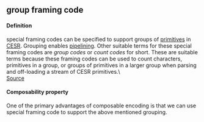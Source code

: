 ## group framing code

<h4>Definition</h4><p>special framing codes can be specified to support groups of <a href="primitive">primitives</a> in <a href="composable-event-streaming-representation">CESR</a>. Grouping enables <a href="pipelining">pipelining</a>. Other suitable terms for these special framing codes are <em>group codes</em> or <em>count codes</em> for short. These are suitable terms because these framing codes can be used to count characters, primitives in a group, or groups of primitives in a larger group when parsing and off-loading a stream of CESR primitives.\<br><a href="https://github.com/WebOfTrust/ietf-cesr/blob/main/draft-ssmith-cesr.md#count-group-or-framing-codes">Source</a></p><h4>Composability property</h4><p>One of the primary advantages of composable encoding is that we can use special framing code to support the above mentioned grouping.</p>

